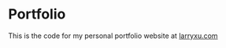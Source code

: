 # Portfolio

This is the code for my personal portfolio website at [larryxu.com](http://www.larryxu.com/)